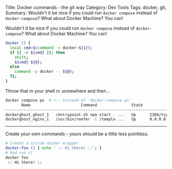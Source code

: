 Title: Docker commands - the git way
Category: Dev Tools
Tags: docker, git,
Summary: Wouldn't it be nice if you could run `docker compose` instead of `docker-compose`? What about Docker Machine? You can!

Wouldn't it be nice if you could run `docker compose` instead of `docker-compose`? What about Docker Machine? You can!
```bash
docker () {
  local cmd=$(command -v docker-${1});
  if [[ -n ${cmd} ]]; then
    shift;
    ${cmd} ${@};
  else
    command -p docker -- ${@};
  fi;
}
```

Throw that in your shell rc somewhere and then...
```bash
docker compose ps  # <-- instead of 'docker-compose ps'
       Name                      Command               State                    Ports
-------------------------------------------------------------------------------------------------------
dockerghost_ghost_1   /entrypoint.sh npm start - ...   Up      2368/tcp
dockerghost_nginx_1   /usr/bin/reefer -t /templa ...   Up      0.0.0.0:443->443/tcp, 0.0.0.0:80->80/tcp
```
---
Create your own commands - yours should be a little less pointless.
```bash
# Create a custom docker wrapper
docker-foo () { echo ' :: Hi there! ::'; }
# And run it
docker foo
 :: Hi there! ::
```
